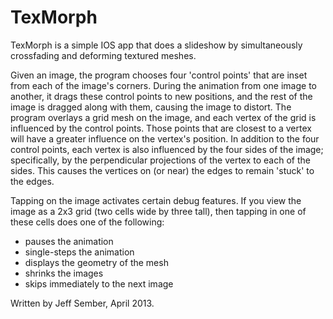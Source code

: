 TexMorph
===========

TexMorph is a simple IOS app that does a slideshow by simultaneously crossfading and deforming textured meshes.

Given an image, the program chooses four 'control points' that are inset from each of the image's corners.
During the animation from one image to another, it drags these control points to new positions, and the rest of
the image is dragged along with them, causing the image to distort.
The program overlays a grid mesh on the image, and each vertex of the grid is influenced by the control points.
Those points that are closest to a vertex will have a greater influence on the vertex's position.
In addition to the four control points, each vertex is also influenced by the four sides of the image; specifically,
by the perpendicular projections of the vertex to each of the sides.  This causes the vertices on (or near) the edges
to remain 'stuck' to the edges.

Tapping on the image activates certain debug features.  If you view the image as a 2x3 grid (two cells wide by three tall),
then tapping in one of these cells does one of the following:

 * pauses the animation
 * single-steps the animation
 * displays the geometry of the mesh
 * shrinks the images
 * skips immediately to the next image

Written by Jeff Sember, April 2013.

